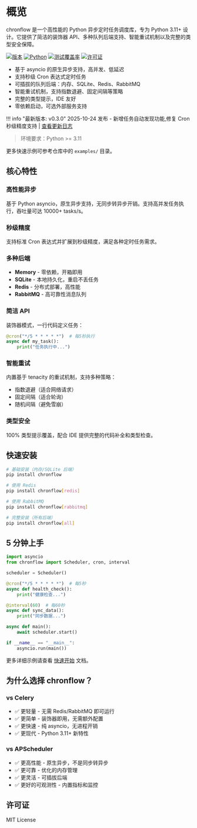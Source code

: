 # 概览

chronflow 是一个高性能的 Python 异步定时任务调度库，专为 Python 3.11+ 设计。它提供了简洁的装饰器 API、多种队列后端支持、智能重试机制以及完整的类型安全保障。

[![版本](https://img.shields.io/badge/version-0.3.0-blue.svg)](https://github.com/getaix/chronflow/releases/tag/v0.3.0)
[![Python](https://img.shields.io/badge/python-3.11+-brightgreen.svg)](https://www.python.org/)
[![测试覆盖率](https://img.shields.io/badge/coverage-91%25-brightgreen.svg)](./changelog.md#030-2025-10-24)
[![许可证](https://img.shields.io/badge/license-MIT-green.svg)](https://github.com/getaix/chronflow/blob/main/LICENSE)

- 基于 asyncio 的原生异步支持，高并发、低延迟
- 支持秒级 Cron 表达式定时任务
- 可插拔的队列后端：内存、SQLite、Redis、RabbitMQ
- 智能重试机制，支持指数退避、固定间隔等策略
- 完整的类型提示，IDE 友好
- 零依赖启动，可选外部服务支持

!!! info "最新版本: v0.3.0"
    2025-10-24 发布 - 新增任务自动发现功能,修复 Cron 秒级精度支持 | [查看更新日志](./changelog.md#030-2025-10-24)

> 环境要求：Python >= 3.11

更多快速示例可参考仓库中的 `examples/` 目录。

## 核心特性

### 高性能异步
基于 Python asyncio，原生异步支持，无同步转异步开销。支持高并发任务执行，吞吐量可达 10000+ tasks/s。

### 秒级精度
支持标准 Cron 表达式并扩展到秒级精度，满足各种定时任务需求。

### 多种后端
- **Memory** - 零依赖，开箱即用
- **SQLite** - 本地持久化，重启不丢任务
- **Redis** - 分布式部署，高性能
- **RabbitMQ** - 高可靠性消息队列

### 简洁 API
装饰器模式，一行代码定义任务：

```python
@cron("*/5 * * * * *")  # 每5秒执行
async def my_task():
    print("任务执行中...")
```

### 智能重试
内置基于 tenacity 的重试机制，支持多种策略：
- 指数退避（适合网络请求）
- 固定间隔（适合轮询）
- 随机间隔（避免雪崩）

### 类型安全
100% 类型提示覆盖，配合 IDE 提供完整的代码补全和类型检查。

## 快速安装

```bash
# 基础安装（内存/SQLite 后端）
pip install chronflow

# 使用 Redis
pip install chronflow[redis]

# 使用 RabbitMQ
pip install chronflow[rabbitmq]

# 完整安装（所有后端）
pip install chronflow[all]
```

## 5 分钟上手

```python
import asyncio
from chronflow import Scheduler, cron, interval

scheduler = Scheduler()

@cron("*/5 * * * * *")  # 每5秒
async def health_check():
    print("健康检查...")

@interval(60)  # 每60秒
async def sync_data():
    print("同步数据...")

async def main():
    await scheduler.start()

if __name__ == "__main__":
    asyncio.run(main())
```

更多详细示例请查看 [快速开始](quickstart.md) 文档。

## 为什么选择 chronflow？

### vs Celery
- ✅ 更轻量 - 无需 Redis/RabbitMQ 即可运行
- ✅ 更简单 - 装饰器即用，无需额外配置
- ✅ 更快速 - 纯 asyncio，无进程开销
- ✅ 更现代 - Python 3.11+ 新特性

### vs APScheduler
- ✅ 更高性能 - 原生异步，不是同步转异步
- ✅ 更可靠 - 优化的内存管理
- ✅ 更灵活 - 可插拔后端
- ✅ 更好的可观测性 - 内置指标和监控

## 许可证

MIT License
